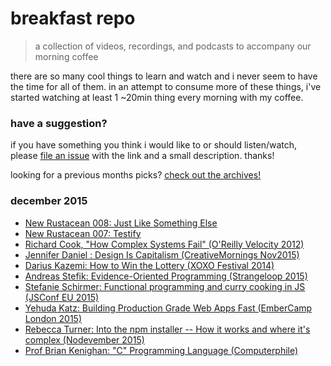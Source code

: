 # breakfast repo
> a collection of videos, recordings, and podcasts to accompany our morning coffee

there are so many cool things to learn and watch and i never seem to have the time for all of them. in an attempt to consume more of these things, i've started watching at least 1 ~20min thing every morning with my coffee.

### have a suggestion?

if you have something you think i would like to or should listen/watch, please [file an issue](https://github.com/ashleygwilliams/breakfast-repo/issues/new) with the link and a small description. thanks!

looking for a previous months picks? [check out the archives!](https://github.com/ashleygwilliams/breakfast-repo/tree/master/archives) 

### december 2015

- [New Rustacean 008: Just Like Something Else](http://www.newrustacean.com/show_notes/e008/index.html)
- [New Rustacean 007: Testify](http://www.newrustacean.com/show_notes/e007/index.html)
- [Richard Cook, "How Complex Systems Fail" (O'Reilly Velocity 2012)](https://www.youtube.com/watch?v=2S0k12uZR14)
- [Jennifer Daniel : Design Is Capitalism (CreativeMornings Nov2015)](https://www.youtube.com/watch?v=O4s-H9R7uvY)
- [Darius Kazemi: How to Win the Lottery (XOXO Festival 2014)](https://www.youtube.com/watch?v=l_F9jxsfGCw)
- [Andreas Stefik: Evidence-Oriented Programming (Strangeloop 2015)](https://www.youtube.com/watch?v=uEFrE6cgVNY)
- [Stefanie Schirmer: Functional programming and curry cooking in JS (JSConf EU 2015)](https://www.youtube.com/watch?v=6Qx5ZAbfqjo)
- [Yehuda Katz: Building Production Grade Web Apps Fast (EmberCamp London 2015)](https://www.youtube.com/watch?v=gk-xyLM7R4g)
- [Rebecca Turner: Into the npm installer -- How it works and where it's complex (Nodevember 2015)](https://www.youtube.com/watch?v=3ShkpzavVFM)
- [Prof Brian Kenighan: "C" Programming Language (Computerphile)](https://www.youtube.com/watch?v=de2Hsvxaf8M)
